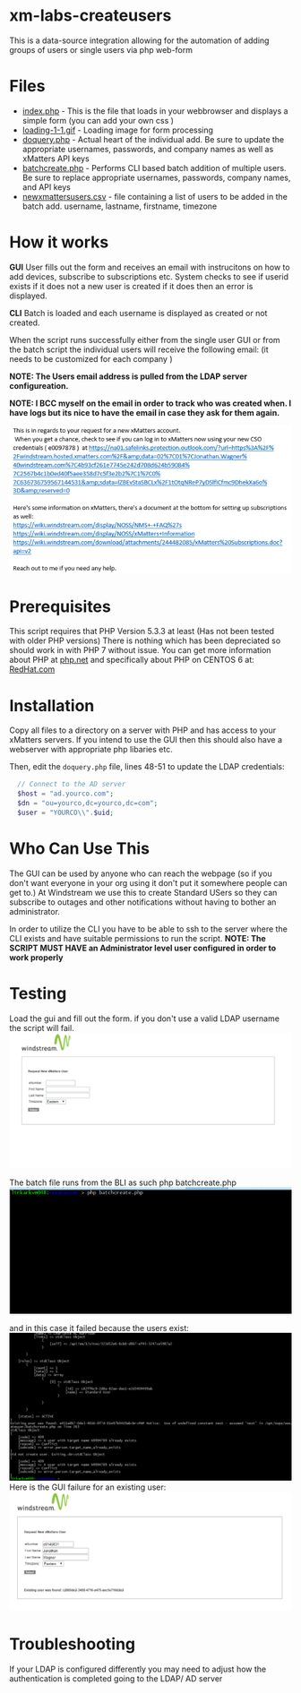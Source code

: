 # xm-labs-createusers

This is a data-source integration allowing for the automation of adding groups of users or single users via php web-form

# Files
* [index.php](index.php) - This is the file that loads in your webbrowser and displays a simple form (you can add your own css )
* [loading-1-1.gif](loading-1-1.gif) - Loading image for form processing
* [doquery.php](doquery.php) - Actual heart of the individual add. Be sure to update the appropriate usernames, passwords, and company names as well as xMatters API keys 
* [batchcreate.php](batchcreate.php) - Performs CLI based batch addition of multiple users. Be sure to replace appropriate usernames, passwords, company names, and API keys
* [newxmattersusers.csv](newxmattersusers.csv) - file containing a list of users to be added in the batch add. username, lastname, firstname, timezone

# How it works
**GUI**
User fills out the form and receives an email with instrucitons on how to add devices, subscribe to subscriptions etc. System checks to see if userid exists if it does not a new user is created if it does then an error is displayed.

**CLI**
Batch is loaded and each username is displayed as created or not created.

When the script runs successfully either from the single user GUI or from the batch script the individual users will receive the following email: (it needs to be customized for each company )

**NOTE: The Users email address is pulled from the LDAP server configureation.**

**NOTE: I BCC myself on the email in order to track who was created when. I have logs but its nice to have the email in case they ask for them again.**

![Successful Email](/media/createuser_xmatters_email_sent.png "Example of sent email")

# Prerequisites
This script requires that PHP Version 5.3.3 at least (Has not been tested with older PHP versions) There is nothing which has been depreciated so should work in with PHP 7 without issue.
You can get more information about PHP at [php.net](http://php.net/) and specifically about PHP on CENTOS 6 at: [RedHat.com](https://www.redhat.com/en/search/PHP) 

# Installation
Copy all files to a directory on a server with PHP and has access to your xMatters servers. If you intend to use the GUI then this should also have a webserver with appropriate php libaries etc.

Then, edit the `doquery.php` file, lines 48-51 to update the LDAP credentials:

```php
  // Connect to the AD server
  $host = "ad.yourco.com";
  $dn = "ou=yourco,dc=yourco,dc=com";
  $user = "YOURCO\\".$uid;

```


# Who Can Use This
The GUI can be used by anyone who can reach the webpage (so if you don't want everyone in your org using it don't put it somewhere people can get to.) At Windstream we use this to create Standard USers so they can subscribe to outages and other notifications without having to bother an administrator.

In order to utilize the CLI you have to be able to ssh to the server where the CLI exists and have suitable permissions to run the script.  **NOTE: The SCRIPT MUST HAVE an Administrator level user configured in order to work properly**  

# Testing
Load the gui and fill out the form. if you don't use a valid LDAP username the script will fail.
![Form Appearance](/media/create_xmatters_user.png "Basic Form")

The batch file runs from the BLI as such
php batchcreate.php
![Batch CLI Example](/media/batchcreate_xmatters_users_cli.png "CLI Example")

and in this case it failed because the users exist:
![Batch CLI Errors Example](/media/batchcreate_xMatters_users_errors.png "CLI Users Exist")
Here is the GUI failure for an existing user:
![Form With Error](/media/Create_xMatters_User_error.png "User Exists")

# Troubleshooting
If your LDAP is configured differently you may need to adjust how the authentication is completed going to the LDAP/ AD server

